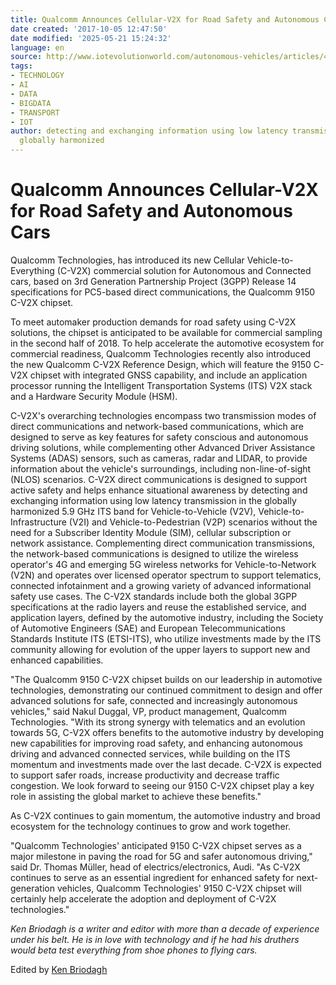 ```yaml
---
title: Qualcomm Announces Cellular-V2X for Road Safety and Autonomous Cars
date created: '2017-10-05 12:47:50'
date modified: '2025-05-21 15:24:32'
language: en
source: http://www.iotevolutionworld.com/autonomous-vehicles/articles/434290-qualcomm-announces-cellular-v2x-road-safety-autonomous-cars.htm
tags:
- TECHNOLOGY
- AI
- DATA
- BIGDATA
- TRANSPORT
- IOT
author: detecting and exchanging information using low latency transmission in the
  globally harmonized
---
```


# Qualcomm Announces Cellular-V2X for Road Safety and Autonomous Cars

Qualcomm Technologies, has introduced its new Cellular Vehicle-to-Everything (C-V2X) commercial solution for Autonomous and Connected cars, based on 3rd Generation Partnership Project (3GPP) Release 14 specifications for PC5-based direct communications, the Qualcomm 9150 C-V2X chipset.

To meet automaker production demands for road safety using C-V2X solutions, the chipset is anticipated to be available for commercial sampling in the second half of 2018. To help accelerate the automotive ecosystem for commercial readiness, Qualcomm Technologies recently also introduced the new Qualcomm C-V2X Reference Design, which will feature the 9150 C-V2X chipset with integrated GNSS capability, and include an application processor running the Intelligent Transportation Systems (ITS) V2X stack and a Hardware Security Module (HSM).

C-V2X's overarching technologies encompass two transmission modes of direct communications and network-based communications, which are designed to serve as key features for safety conscious and autonomous driving solutions, while complementing other Advanced Driver Assistance Systems (ADAS) sensors, such as cameras, radar and LIDAR, to provide information about the vehicle's surroundings, including non-line-of-sight (NLOS) scenarios. C-V2X direct communications is designed to support active safety and helps enhance situational awareness by detecting and exchanging information using low latency transmission in the globally harmonized 5.9 GHz ITS band for Vehicle-to-Vehicle (V2V), Vehicle-to-Infrastructure (V2I) and Vehicle-to-Pedestrian (V2P) scenarios without the need for a Subscriber Identity Module (SIM), cellular subscription or network assistance. Complementing direct communication transmissions, the network-based communications is designed to utilize the wireless operator's 4G and emerging 5G wireless networks for Vehicle-to-Network (V2N) and operates over licensed operator spectrum to support telematics, connected infotainment and a growing variety of advanced informational safety use cases. The C-V2X standards include both the global 3GPP specifications at the radio layers and reuse the established service, and application layers, defined by the automotive industry, including the Society of Automotive Engineers (SAE) and European Telecommunications Standards Institute ITS (ETSI-ITS), who utilize investments made by the ITS community allowing for evolution of the upper layers to support new and enhanced capabilities.

"The Qualcomm 9150 C-V2X chipset builds on our leadership in automotive technologies, demonstrating our continued commitment to design and offer advanced solutions for safe, connected and increasingly autonomous vehicles," said Nakul Duggal, VP, product management, Qualcomm Technologies. "With its strong synergy with telematics and an evolution towards 5G, C-V2X offers benefits to the automotive industry by developing new capabilities for improving road safety, and enhancing autonomous driving and advanced connected services, while building on the ITS momentum and investments made over the last decade. C-V2X is expected to support safer roads, increase productivity and decrease traffic congestion. We look forward to seeing our 9150 C-V2X chipset play a key role in assisting the global market to achieve these benefits."

As C-V2X continues to gain momentum, the automotive industry and broad ecosystem for the technology continues to grow and work together.

"Qualcomm Technologies' anticipated 9150 C-V2X chipset serves as a major milestone in paving the road for 5G and safer autonomous driving," said Dr. Thomas Müller, head of electrics/electronics, Audi. "As C-V2X continues to serve as an essential ingredient for enhanced safety for next-generation vehicles, Qualcomm Technologies' 9150 C-V2X chipset will certainly help accelerate the adoption and deployment of C-V2X technologies."

_Ken Briodagh is a writer and editor with more than a decade of experience under his belt. He is in love with technology and if he had his druthers would beta test everything from shoe phones to flying cars._

Edited by [Ken Briodagh](http://www.iotevolutionworld.com/columnist.aspx?id=100723&nm=Ken%20Briodagh)